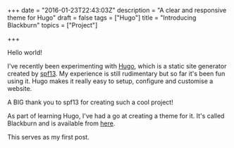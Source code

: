 +++
date = "2016-01-23T22:43:03Z"
description = "A clear and responsive theme for Hugo"
draft = false
tags = ["Hugo"]
title = "Introducing Blackburn"
topics = ["Project"]

+++

Hello world!

I've recently been experimenting with [Hugo](//gohugo.io/), which is a static site generator created by [spf13](//github.com/spf13). My experience is still rudimentary but so far it's been fun using it. Hugo makes it really easy to setup, configure and customise a website.

A BIG thank you to spf13 for creating such a cool project!

As part of learning Hugo, I've had a go at creating a theme for it. It's called Blackburn and is available from [here](//github.com/yoshiharuyamashita/blackburn).

This serves as my first post.